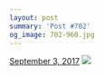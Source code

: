 ```yaml
---
layout: post
summary: 'Post #702'
og_image: 702-960.jpg
---
```


<p>
  <time>
    <a href="/702">September 3, 2017</a>
  </time>
  <a href="/702">
    <img src="{{ site.assets_url }}/702-480.jpg" srcset="{{ site.assets_url }}/702-240.jpg 240w, {{ site.assets_url }}/702-480.jpg 480w, {{ site.assets_url }}/702-720.jpg 720w, {{ site.assets_url }}/702-960.jpg 960w" sizes="(min-width: 700px) 50vw, calc(100vw - 2rem)" />
  </a>
</p>
